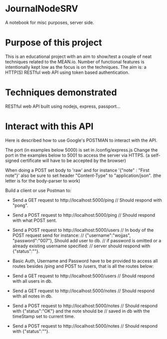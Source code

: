 # JournalNodeSRV
A notebook for misc purposes, server side.

# Purpose of this project
This is an educational project with an aim to show/test a couple of neat techniques related to the MEAN.io.
Number of functional features is intentionally kept low as the focus is on the techniques.
The aim is: a HTTP(S) RESTful web API using token based authentication.

# Techniques demonstrated
RESTful web API built using nodejs, express, passport...

# Interact with this API
Here is described how to use Google's POSTMAN to interact with the API.

The port (in examples below 5000) is set in /config/express.js
Change the port in the examples below to 5001 to access the server via HTTPS.
(a self-signed certificate will have to be accepted by the browser)

When doing a POST set body to 'raw' and for instance '{"note" : "First note"}' also be sure to
set header "Content-Type" to "application/json". (the letter is for the body-parser to work)

Build a client or use Postman to:
* Send a GET request to http://localhost:5000/ping  // Should respond with "pong".
* Send a POST request to http://localhost:5000/ping // Should respond with what POST sent.

* Send a POST request to http://localhost:5000/users // In body of the POST request send for instance:
                                                     // {"username":"wojjas", "password":"007"}, Should add user to db.
                                                     // if password is omitted or a already existing username specified:
                                                     // server should respond with {"status":"<ERROR MESSAGE>"}.

* Basic Auth, Username and Password have to be provided to access all routes besides /ping and POST to /users, that is
  all the routes below:

* Send a GET request to http://localhost:5000/users  // Should respond with all users in db.

* Send a GET request to http://localhost:5000/notes // Should respond with all notes in db.
* Send a POST request to http://localhost:5000/notes // Should respond with {"status":"OK"} and the note should be
                                                     // saved in db with the timeStamp set to current time.
* Send a POST request to http://localhost:5000/notes // Should respond with {"status":"<ERROR MESSAGE>"}.


